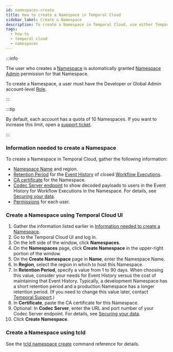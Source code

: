 ```yaml
---
id: namespaces-create
title: How to create a Namespace in Temporal Cloud
sidebar_label: Create a Namespace
description: To create a Namespace in Temporal Cloud, use either Temporal Cloud UI or tcld.
tags:
  - how-to
  - temporal cloud
  - namespaces
---
```


:::info

The user who creates a [Namespace](/namespaces) is automatically granted [Namespace Admin](/cloud/users-namespace-level-permissions) permission for that Namespace.

To create a Namespace, a user must have the Developer or Global Admin account-level [Role](/cloud/users-account-level-roles).

:::

:::tip

By default, each account has a quota of 10 Namespaces.
If you want to increase this limit, open a [support ticket](/cloud/support-create-ticket).

:::

<!--- What information do I need to create a Namespace in Temporal Cloud? --->

### Information needed to create a Namespace

To create a Namespace in Temporal Cloud, gather the following information:

- [Namespace Name](/concepts/what-is-a-cloud-namespace-name) and region.
- [Retention Period](/concepts/what-is-a-retention-period) for the [Event History](/concepts/what-is-an-event-history) of closed [Workflow Executions](/concepts/what-is-a-workflow-execution).
- [CA certificate](/cloud/certificates-requirements) for the Namespace.
- [Codec Server endpoint](/self-hosted/how-to-set-up-codec-server#set-your-codec-server-endpoints-with-web-ui-and-cli) to show decoded payloads to users in the Event History for Workflow Executions in the Namespace. For details, see [Securing your data](/self-hosted/data-encryption).
- [Permissions](/cloud/users-namespace-level-permissions) for each user.

<!--- How to create a Namespace in Temporal Cloud using Temporal Cloud UI --->

### Create a Namespace using Temporal Cloud UI

1. Gather the information listed earlier in [Information needed to create a Namespace](#information-needed-to-create-a-namespace).
1. Go to the Temporal Cloud UI and log in.
1. On the left side of the window, click **Namespaces**.
1. On the **Namespaces** page, click **Create Namespace** in the upper-right portion of the window.
1. On the **Create Namespace** page in **Name**, enter the Namespace Name.
1. In **Region**, select the region in which to host this Namespace.
1. In **Retention Period**, specify a value from 1 to 90 days.
   When choosing this value, consider your needs for Event History versus the cost of maintaining that Event History.
   Typically, a development Namespace has a short retention period and a production Namespace has a longer retention period.
   (If you need to change this value later, contact [Temporal Support](/cloud/support-create-ticket).)
1. In **Certificate**, paste the CA certificate for this Namespace.
1. Optional: In **Codec Server**, enter the URL and port number of your Codec Server endpoint.
   For details, see [Securing your data](/self-hosted/data-encryption).
1. Click **Create Namespace**.

<!--- How to create a Namespace in Temporal Cloud using tcld --->

### Create a Namespace using tcld

See the [tcld namespace create](/cloud/tcld/namespace/create) command reference for details.
